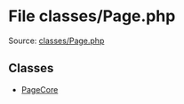 File classes/Page.php
=========

Source: [classes/Page.php](https://github.com/PrestaShop/PrestaShop/blob/1.5.4.1/classes/Page.php)


Classes
-------

* [PageCore](class.PageCore.md)

